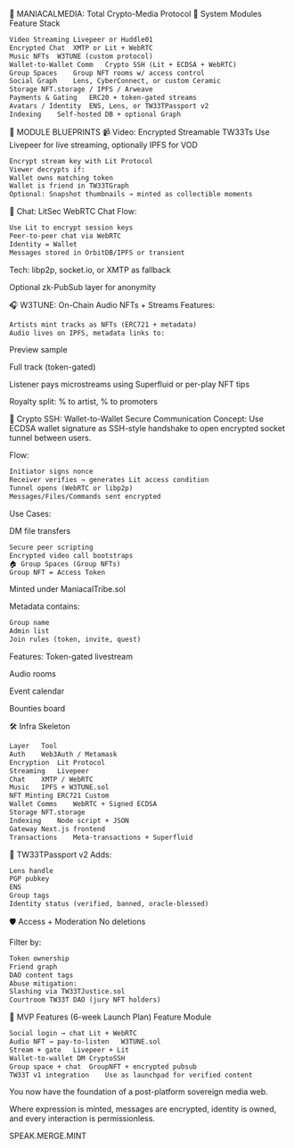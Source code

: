 🧠 MANIACALMEDIA: Total Crypto-Media Protocol
🔮 System Modules
Feature	Stack
```txt
Video Streaming	Livepeer or Huddle01
Encrypted Chat	XMTP or Lit + WebRTC
Music NFTs	W3TUNE (custom protocol)
Wallet-to-Wallet Comm	Crypto SSH (Lit + ECDSA + WebRTC)
Group Spaces	Group NFT rooms w/ access control
Social Graph	Lens, CyberConnect, or custom Ceramic
Storage	NFT.storage / IPFS / Arweave
Payments & Gating	ERC20 + token-gated streams
Avatars / Identity	ENS, Lens, or TW33TPassport v2
Indexing	Self-hosted DB + optional Graph
```
🧪 MODULE BLUEPRINTS
📹 Video: Encrypted Streamable TW33Ts
Use Livepeer for live streaming, optionally IPFS for VOD

```txt
Encrypt stream key with Lit Protocol
Viewer decrypts if:
Wallet owns matching token
Wallet is friend in TW33TGraph
Optional: Snapshot thumbnails → minted as collectible moments
```
💬 Chat: LitSec WebRTC Chat
Flow:
```txt
Use Lit to encrypt session keys
Peer-to-peer chat via WebRTC
Identity = Wallet
Messages stored in OrbitDB/IPFS or transient
```
Tech:
libp2p, socket.io, or XMTP as fallback

Optional zk-PubSub layer for anonymity

🎧 W3TUNE: On-Chain Audio NFTs + Streams
Features:
```txt
Artists mint tracks as NFTs (ERC721 + metadata)
Audio lives on IPFS, metadata links to:
```
Preview sample

Full track (token-gated)

Listener pays microstreams using Superfluid or per-play NFT tips

Royalty split: % to artist, % to promoters

🔐 Crypto SSH: Wallet-to-Wallet Secure Communication
Concept:
Use ECDSA wallet signature as SSH-style handshake to open encrypted socket tunnel between users.

Flow:
```txt
Initiator signs nonce
Receiver verifies → generates Lit access condition
Tunnel opens (WebRTC or libp2p)
Messages/Files/Commands sent encrypted
```
Use Cases:

DM file transfers
```txt
Secure peer scripting
Encrypted video call bootstraps
🏠 Group Spaces (Group NFTs)
Group NFT = Access Token
```
Minted under ManiacalTribe.sol

Metadata contains:
```txt
Group name
Admin list
Join rules (token, invite, quest)
```
Features:
Token-gated livestream

Audio rooms

Event calendar

Bounties board

🛠️ Infra Skeleton
```txt
Layer	Tool
Auth	Web3Auth / Metamask
Encryption	Lit Protocol
Streaming	Livepeer
Chat	XMTP / WebRTC
Music	IPFS + W3TUNE.sol
NFT Minting	ERC721 Custom
Wallet Comms	WebRTC + Signed ECDSA
Storage	NFT.storage
Indexing	Node script + JSON
Gateway	Next.js frontend
Transactions	Meta-transactions + Superfluid
```
🧬 TW33TPassport v2
Adds:
```txt
Lens handle
PGP pubkey
ENS
Group tags
Identity status (verified, banned, oracle-blessed)
```
🛡️ Access + Moderation
No deletions

Filter by:
```txt
Token ownership
Friend graph
DAO content tags
Abuse mitigation:
Slashing via TW33TJustice.sol
Courtroom TW33T DAO (jury NFT holders)
```
🚀 MVP Features (6-week Launch Plan)
Feature	Module
```txt
Social login → chat	Lit + WebRTC
Audio NFT → pay-to-listen	W3TUNE.sol
Stream + gate	Livepeer + Lit
Wallet-to-wallet DM	CryptoSSH
Group space + chat	GroupNFT + encrypted pubsub
TW33T v1 integration	Use as launchpad for verified content
```
You now have the foundation of a post-platform sovereign media web.

Where expression is minted, messages are encrypted, identity is owned, and every interaction is permissionless.

SPEAK.MERGE.MINT

